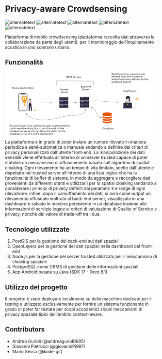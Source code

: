 # Privacy-aware Crowdsensing
<p>
        <img src="https://img.shields.io/static/v1?label=build&message=passing&color=%3CCOLOR%3E" alt="alternatetext">
	<img src="https://img.shields.io/badge/state-closed-red" alt="alternatetext">
	<img src="https://img.shields.io/badge/version-1.0%20-blue" alt="alternatetext">
  <img src="https://img.shields.io/badge/SDK-17 Oreo 8.1-yellow" alt="alternatetext">
  <img src="https://img.shields.io/badge/PostGIS-3.1.4-white" alt="alternatetext">
</p>
Piattaforma di mobile crowdsensing (piattaforma raccolta dati attraverso la collaborazione da parte degli utenti), per il monitoraggio dell’inquinamento acustico in uno scenario urbano.

## Funzionalità

<div align="center"><img src="Images/architecture.png"></div>
La piattaforma è in grado di poter inviare un rumore rilevato in maniera periodica e semi-automatica o manuale andando a definire dei criteri di privacy personalizzati dall'utente front-end. La manipolazione dei dati sensibili viene effettuata all'interno di un server trusted capace di poter stabilire un meccanismo di offuscamento basato sull'algoritmo di spatial cloaking. Ogni rilevamento ha un tempo di vita limitato, scelto dall'utente e rispettato nel trusted server all'interno di una lista logica che ha la funzionalità di buffer di sistema, in modo da aggregare e raccogliere dati provenienti da differenti utenti e utilizzarli per lo spatial cloaking (andando a considerare i principi di privacy definiti dai parametri k e range di ogni rilevazione. Infine, dopo il camuffamento dei dati, si avrà come output un rilevamento offuscato inoltrato al back-end server, visualizzato in una dashboard e salvato in maniera persistente in un database insieme alle informazioni di servizio legate ai criteri di valutazione di Quality of Service e privacy, nonchè del valore di trade-off tra i due. 

## Tecnologie utilizzate

1. PostGIS per la gestione del back-end sui dati spaziali
2. OpenLayers per la gestione dei dati spaziali nella dashboard del front-end
3. Node.js per la gestione del server trusted utilizzato per il meccanismo di cloaking spaziale
4. PostgreSQL come DBMS di gestione delle informazioni spaziali
5. App Android basata su Java (SDK 17 -  Oreo 8.1)

## Utilizzo del progetto

Il progetto è stato deployato localmente su delle macchine dedicate per il testing e utilizzato esclusivamente per fornire un sistema funzionante in grado di poter far testare per scopi accademici alcuni meccanismi di privacy spaziale tipici dell'ambito context-aware. 

## Contributors
- Andrea Gurioli (@andreagurioli1995)
- Giovanni Pietrucci (@giovanniPi997)
- Mario Sessa (@kode-git)


